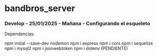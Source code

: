 # bandbros_server
### Develop - 25/01/2025 - Mañana - Configurando el esqueleto

Dependencias:

npm instal --save-dev nodemon
npm i express
npm i cors
npm i sequelize
npm i mysql2
npm i jsonwebtoken
npm i dotenv (PENDIENTE)
